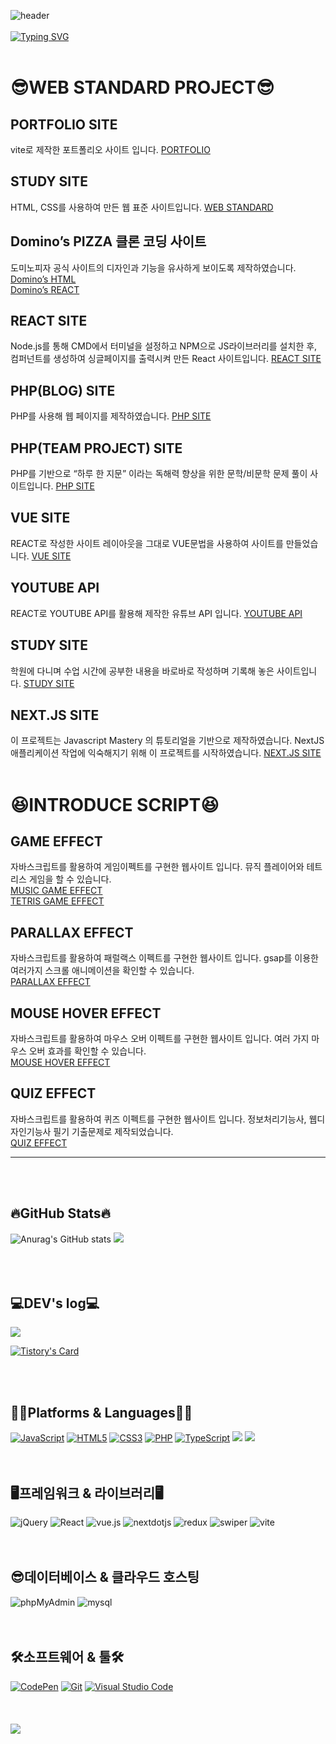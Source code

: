 ![header](https://capsule-render.vercel.app/api?type=Waving&color=6994CDEE&height=100)
<br><br>
[![Typing SVG](https://readme-typing-svg.demolab.com?font=Noto+Sans&weight=600&size=26&duration=4000&pause=1000&color=6994CDDA&width=435&lines=Welcome+to+seolhee's+GitHub!%F0%9F%91%8B)](https://git.io/typing-svg)
<br>
<br>

<h1>😎WEB STANDARD PROJECT😎</h1>

##  PORTFOLIO SITE
vite로 제작한 포트폴리오 사이트 입니다.
[PORTFOLIO](https://portfolio-313.web.app/)      

##  STUDY SITE
HTML, CSS를 사용하여 만든 웹 표준 사이트입니다.
[WEB STANDARD](https://seolhee313.github.io/web2023/site/site1/index.html)   

##  Domino’s PIZZA 클론 코딩 사이트
도미노피자 공식 사이트의 디자인과 기능을 유사하게 보이도록 제작하였습니다.<br>
[Domino’s HTML](https://seolhee313.github.io/web2023/site/site2/index.html) <br>
[Domino’s REACT](https://sitedomino-react01.netlify.app/) 

##  REACT SITE
Node.js를 통해 CMD에서 터미널을 설정하고 NPM으로 JS라이브러리를 설치한 후, 컴퍼넌트를 생성하여 싱글페이지를 출력시켜 만든 React 사이트입니다.
[REACT SITE](https://sitecheon-react01.netlify.app/) 

##  PHP(BLOG) SITE
PHP를 사용해 웹 페이지를 제작하였습니다.
[PHP SITE](http://gp2617.dothome.co.kr/php/main/main.php) 

##  PHP(TEAM PROJECT) SITE
PHP를 기반으로 “하루 한 지문” 이라는 독해력 향상을 위한 문학/비문학 문제 풀이 사이트입니다.
[PHP SITE](http://gp2617.dothome.co.kr/php2/main/main.php) 

##  VUE SITE
REACT로 작성한 사이트 레이아웃을 그대로 VUE문법을 사용하여 사이트를 만들었습니다.
[VUE SITE](https://sitecheon-vue01.netlify.app/) 

##  YOUTUBE API
REACT로 YOUTUBE API를 활용해 제작한 유튜브 API 입니다.
[YOUTUBE API](https://sitecheon-youtube01.netlify.app/) 

##  STUDY SITE
학원에 다니며 수업 시간에 공부한 내용을 바로바로 작성하며 기록해 놓은 사이트입니다.
[STUDY SITE](https://seolhee313.github.io/web2023/) 

##  NEXT.JS SITE
이 프로젝트는 Javascript Mastery 의 튜토리얼을 기반으로 제작하였습니다. NextJS 애플리케이션 작업에 익숙해지기 위해 이 프로젝트를 시작하였습니다.
[NEXT.JS SITE](https://sitecheon-cars-showcase.netlify.app/) 
<br>
<br>
<h1>😆INTRODUCE SCRIPT😆</h1>

##  GAME EFFECT
자바스크립트를 활용하여 게임이펙트를 구현한 웹사이트 입니다. 뮤직 플레이어와 테트리스 게임을 할 수 있습니다.<br>
[MUSIC GAME EFFECT](https://seolhee-game.web.app/)<br>
[TETRIS GAME EFFECT](https://seolhee-game.web.app/) 

##  PARALLAX EFFECT
자바스크립트를 활용하여 패럴랙스 이펙트를 구현한 웹사이트 입니다. gsap를 이용한 여러가지 스크롤 애니메이션을 확인할 수 있습니다.<br>
[PARALLAX EFFECT](https://seolhee313.github.io/web2023/javascript/parallax/parallaxEffect01.html) 

##  MOUSE HOVER EFFECT
자바스크립트를 활용하여 마우스 오버 이펙트를 구현한 웹사이트 입니다. 여러 가지 마우스 오버 효과를 확인할 수 있습니다.<br>
[MOUSE HOVER EFFECT](https://seolhee313.github.io/web2023/javascript/mouse/mouseEffect01.html) 

##  QUIZ EFFECT
자바스크립트를 활용하여 퀴즈 이펙트를 구현한 웹사이트 입니다. 정보처리기능사, 웹디자인기능사 필기 기출문제로 제작되었습니다.<br>
[QUIZ EFFECT](https://seolhee313.github.io/web2023/javascript/quiz/quizEffect07.html) 
<hr>
<br>
<br>
<h2>🔥GitHub Stats🔥</h2>

![Anurag's GitHub stats](https://github-readme-stats.vercel.app/api?username=seolhee313&theme=nord&show_icons=true)
	<img src="https://github-readme-stats.vercel.app/api/top-langs/?username=seolhee313&layout=compact"><br><br>
<br>
<br>
<h2>💻DEV's log💻</h2>

<img src="https://img.shields.io/badge/tistory-000000?style=for-the-badge&logo=Tistory&logoColor=white">

[![Tistory's Card](https://github-readme-tistory-card.vercel.app/api?name=seolheeone&theme=default)](https://seolheeone.tistory.com/)

<br>
<br>
<h2>👩‍💻Platforms & Languages👩‍💻</h2>
<div>
  <a href="#"><img alt="JavaScript" src="https://img.shields.io/badge/JavaScript-F7DF1E?style=flat&logo=JavaScript&logoColor=white"></a>
  <a href="#"><img alt="HTML5" src="https://img.shields.io/badge/HTML5-E34F26?logo=HTML5&logoColor=white"></a>
  <a href="#"><img alt="CSS3" src="https://img.shields.io/badge/CSS3-1572B6?logo=CSS3&logoColor=white"></a>
  <a href="#"><img alt="PHP" src="https://img.shields.io/badge/PHP-777BB4?logo=PHP&logoColor=white"></a>
  <a href="#"><img alt="TypeScript" src="https://img.shields.io/badge/TypeScript-3178C6?logo=TypeScript&logoColor=white"></a>
  <img src="https://img.shields.io/badge/sass-CC6699?style=flat&logo=sass&logoColor=white" />
  <img src="https://img.shields.io/badge/tailwindcss-06B6D4?style=flat&logo=tailwindcss&logoColor=white" />
<br>
  <br>
  <br>
  <h2>🖥️프레임워크 & 라이브러리🖥️</h2>
<div>
<img alt="jQuery" src="https://img.shields.io/badge/jquery-0769AD?logo=jQuery&logoColor=white">
  <img alt="React" src="https://img.shields.io/badge/react-61DAFB?logo=react&logoColor=white">
  <img alt="vue.js" src="https://img.shields.io/badge/vue.js-4FC08D?logo=vuedotjs&logoColor=white">
  <img alt="nextdotjs" src="https://img.shields.io/badge/next.js-000000?logo=nextdotjs&logoColor=white">
  <img alt="redux" src="https://img.shields.io/badge/redux-764ABC?logo=redux&logoColor=white">
  <img alt="swiper" src="https://img.shields.io/badge/swiper-6332F6?logo=swiper&logoColor=white">
  <img alt="vite" src="https://img.shields.io/badge/vite-646CFF?logo=vite&logoColor=white">
</div>
  <br><br>
  
  <h2>😎데이터베이스 & 클라우드 호스팅</h2>
<div>
<img alt="phpMyAdmin" src="https://img.shields.io/badge/phpMyAdmin-6C78AF?logo=phpMyAdmin&logoColor=white">
  <img alt="mysql" src="https://img.shields.io/badge/mysql-4479A1?logo=mysql&logoColor=white">
</div>
  <br><br>

  <h2>🛠️소프트웨어 & 툴🛠️</h2>
<div>
  <a href="#"><img alt="CodePen" src="https://img.shields.io/badge/CodePen-000?logo=CodePen&logoColor=white"></a>
  <a href="#"><img alt="Git" src="https://img.shields.io/badge/Git-F05032?logo=Git&logoColor=white"></a>
  <a href="#"><img alt="Visual Studio Code" src="https://img.shields.io/badge/Visual Studio Code-007ACC?logo=Visual Studio Code&logoColor=white"></a>
</div>
  <br><br><br>

  <img src="https://capsule-render.vercel.app/api?type=waving&color=6994CDEE&height=100&section=footer&" />
